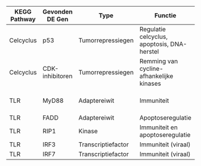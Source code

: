 
| KEGG Pathway | Gevonden DE Gen | Type | Functie | Regulatie bij RA | Bron |
|---|---|---|---|---|---|
| Celcyclus | p53 | Tumorrepressiegen | Regulatie celcyclus, apoptosis, DNA-herstel | Omlaag | Bron |
| Celcyclus | CDK-inhibitoren | Tumorrepressiegen | Remming van cycline-afhankelijke kinases | Omlaag | Bron |
| TLR | MyD88 | Adaptereiwit | Immuniteit | Omhoog | [Xiaolong Yu et al.,2024](../Bronnen/bd37ca01daaf1d7cc12f1725e7b56cfb.pdf) |
| TLR | FADD | Adaptereiwit | Apoptoseregulatie | Omhoog | Bron |
| TLR | RIP1 | Kinase | Immuniteit en apoptoseregulatie | Omhoog | Bron |
| TLR | IRF3 | Transcriptiefactor | Immuniteit (viraal) | Omlaag | Bron |
| TLR | IRF7 | Transcriptiefactor | Immuniteit (viraal) | Omlaag | Bron |


